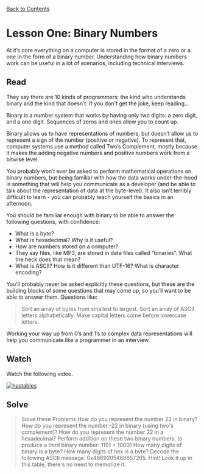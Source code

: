 [Back to Contents](https://github.com/coding-boot-camp/cs-technical-curriculum/tree/master/async-content)

# Lesson One: Binary Numbers

At it’s core everything on a computer is stored in the format of a zero or a one in the form of a binary number. Understanding how binary numbers work can be useful in a lot of scenarios, including technical interviews.

## Read

They say there are 10 kinds of programmers: the kind who understands binary and the kind that doesn’t. If you don't get the joke, keep reading...

Binary is a number system that works by having only two digits: a zero digit, and a one digit. Sequences of zeros and ones allow you to count up.

Binary allows us to have representations of numbers, but doesn’t allow us to represent a sign of the number (positive or negative). To represent that, computer systems use a method called Two’s Complement, mostly because it makes the adding negative numbers and positive numbers work from a bitwise level.

You probably won’t ever be asked to perform mathematical operations on binary numbers, but being familiar with how the data works under-the-hood is something that will help you communicate as a developer (and be able to talk about the representation of data at the byte-level). It also isn’t terribly difficult to learn - you can probably teach yourself the basics in an afternoon.

You should be familiar enough with binary to be able to answer the following questions, with confidence:

- What is a byte?
- What is hexadecimal? Why is it useful?
- How are numbers stored on a computer?
- They say files, like MP3, are stored in data files called “binaries”. What the heck does that mean?
- What is ASCII? How is it different than UTF-16? What is character encoding?

You’ll probably never be asked explicitly these questions, but these are the building blocks of some questions that may come up, so you’ll want to be able to answer them. Questions like:

> Sort an array of bytes from smallest to largest.
> Sort an array of ASCII letters alphabetically.
> Make capital letters come before lowercase letters.

Working your way up from 0’s and 1’s to complex data representations will help you communicate like a programmer in an interview.

## Watch

Watch the following video.

[![hastables](http://img.youtube.com/vi/ry1hpm1GXVI/0.jpg)](https://youtu.be/ry1hpm1GXVI  "hashtables")


## Solve

 
> Solve these Problems
> How do you represent the number 22 in binary?
> How do you represent the number -22 in binary (using two's complement)?
> How do you represent the number 22 in a hexadecimal?
> Perform addition on these two binary numbers, to produce a third binary number:
> 1101 + 10001
> How many digits of binary is a byte? How many digits of hex is a byte?
> Decode the following ASCII message: 0x4869205468657265. Hint! Look it up in this table, there's no need to memorize it.
